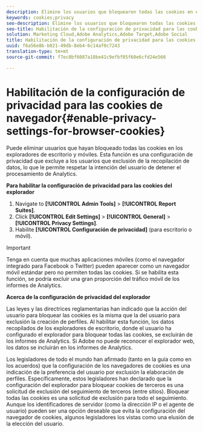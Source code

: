 ```yaml
---
description: Elimine los usuarios que bloquearon todas las cookies en el escritorio y en los navegadores móviles. Esta configuración de privacidad excluye a los usuarios que exclusión la recopilación de datos de Analytics.
keywords: cookies;privacy
seo-description: Elimine los usuarios que bloquearon todas las cookies en el escritorio y en los navegadores móviles. Esta configuración de privacidad excluye a los usuarios que exclusión la recopilación de datos de Analytics.
seo-title: Habilitación de la configuración de privacidad para las cookies de navegador
solution: Marketing Cloud,Adobe Analytics,Adobe Target,Adobe Social
title: Habilitación de la configuración de privacidad para las cookies de navegador
uuid: f6a56e8b-b021-49db-8eb4-6c14af0c7243
translation-type: tm+mt
source-git-commit: f7ec8bf6087a18be41c9efbf05f60e6cfd24e566

---
```



# Habilitación de la configuración de privacidad para las cookies de navegador{#enable-privacy-settings-for-browser-cookies}

Puede eliminar usuarios que hayan bloqueado todas las cookies en los exploradores de escritorio y móviles. Esta función es una configuración de privacidad que excluye a los usuarios que exclusión de la recopilación de datos, lo que le permite respetar la intención del usuario de detener el procesamiento de Analytics.

**Para habilitar la configuración de privacidad para las cookies del explorador**

1. Navigate to **[!UICONTROL Admin Tools]** > **[!UICONTROL Report Suites]**.
1. Click **[!UICONTROL Edit Settings]** > **[!UICONTROL General]** > **[!UICONTROL Privacy Settings]**.
1. Habilite **[!UICONTROL Configuración de privacidad]** (para escritorio o móvil).

>[!IMPORTANT]
>
>Tenga en cuenta que muchas aplicaciones móviles (como el navegador integrado para Facebook o Twitter) pueden aparecer como un navegador móvil estándar pero no permiten todas las cookies. Si se habilita esta función, se podría excluir una gran proporción del tráfico móvil de los informes de Analytics.

**Acerca de la configuración de privacidad del explorador**

Las leyes y las directrices reglamentarias han indicado que la acción del usuario para bloquear las cookies es la misma que la del usuario para exclusión la creación de perfiles. Al habilitar esta función, los datos recopilados de los exploradores de escritorio, donde el usuario ha configurado el explorador para bloquear todas las cookies, se excluirán de los informes de Analytics. Si Adobe no puede reconocer el explorador web, los datos se incluirán en los informes de Analytics.

Los legisladores de todo el mundo han afirmado (tanto en la guía como en los acuerdos) que la configuración de los navegadores de cookies es una indicación de la preferencia del usuario por exclusión la elaboración de perfiles. Específicamente, estos legisladores han declarado que la configuración del explorador para bloquear cookies de terceros es una solicitud de exclusión del seguimiento de terceros (entre sitios). Bloquear todas las cookies es una solicitud de exclusión para todo el seguimiento. Aunque los identificadores de servidor (como la dirección IP o el agente de usuario) pueden ser una opción deseable que evita la configuración del navegador de cookies, algunos legisladores los vistas como una elusión de la elección del usuario.